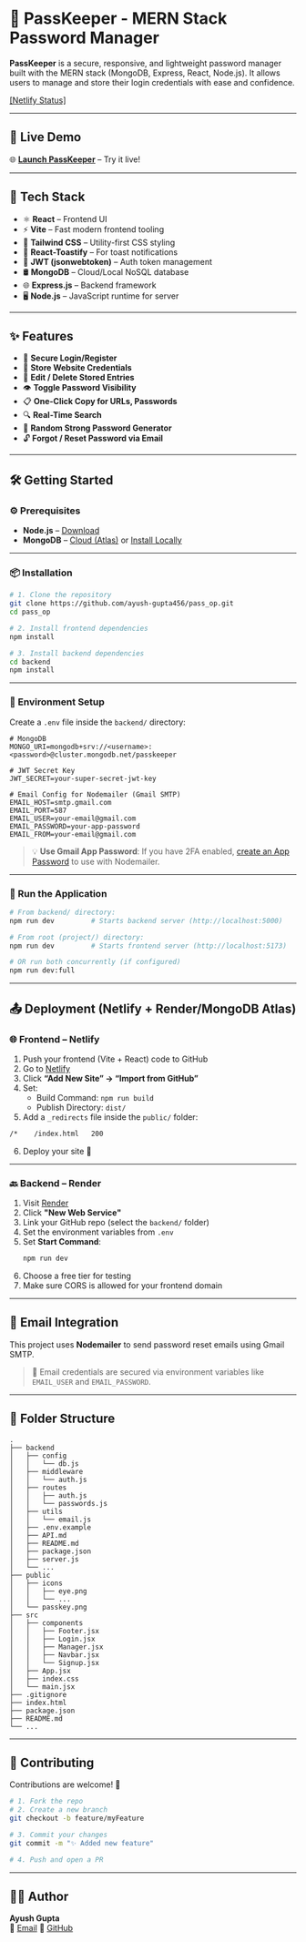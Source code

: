 
# 🔐 PassKeeper - MERN Stack Password Manager

**PassKeeper** is a secure, responsive, and lightweight password manager built with the MERN stack (MongoDB, Express, React, Node.js). It allows users to manage and store their login credentials with ease and confidence.

[[Netlify Status]](https://passmongoop.netlify.app)

---

## 🚀 Live Demo

🌐 **[Launch PassKeeper](https://passmongoop.netlify.app)** – Try it live!

---

## 🧰 Tech Stack

- ⚛️ **React** – Frontend UI  
- ⚡ **Vite** – Fast modern frontend tooling  
- 🎨 **Tailwind CSS** – Utility-first CSS styling  
- 🔔 **React-Toastify** – For toast notifications  
- 🔐 **JWT (jsonwebtoken)** – Auth token management  
- 🛢️ **MongoDB** – Cloud/Local NoSQL database  
- 🌐 **Express.js** – Backend framework  
- 🖥️ **Node.js** – JavaScript runtime for server  

---

## ✨ Features

- 🔐 **Secure Login/Register**
- 💾 **Store Website Credentials**
- 🔁 **Edit / Delete Stored Entries**
- 👁️ **Toggle Password Visibility**
- 📋 **One-Click Copy for URLs, Passwords**
- 🔍 **Real-Time Search**
- 🔑 **Random Strong Password Generator**
- 🔓 **Forgot / Reset Password via Email**

---

## 🛠️ Getting Started

### ⚙️ Prerequisites

- **Node.js** – [Download](https://nodejs.org/)
- **MongoDB** – [Cloud (Atlas)](https://www.mongodb.com/cloud/atlas) or [Install Locally](https://www.mongodb.com/try/download/community)

---

### 📦 Installation

```bash
# 1. Clone the repository
git clone https://github.com/ayush-gupta456/pass_op.git
cd pass_op

# 2. Install frontend dependencies
npm install

# 3. Install backend dependencies
cd backend
npm install
```

---

### 🔐 Environment Setup

Create a `.env` file inside the `backend/` directory:

```env
# MongoDB
MONGO_URI=mongodb+srv://<username>:<password>@cluster.mongodb.net/passkeeper

# JWT Secret Key
JWT_SECRET=your-super-secret-jwt-key

# Email Config for Nodemailer (Gmail SMTP)
EMAIL_HOST=smtp.gmail.com
EMAIL_PORT=587
EMAIL_USER=your-email@gmail.com
EMAIL_PASSWORD=your-app-password
EMAIL_FROM=your-email@gmail.com
```

> 💡 **Use Gmail App Password**: If you have 2FA enabled, [create an App Password](https://support.google.com/accounts/answer/185833) to use with Nodemailer.

---

### 🚦 Run the Application

```bash
# From backend/ directory:
npm run dev         # Starts backend server (http://localhost:5000)

# From root (project/) directory:
npm run dev         # Starts frontend server (http://localhost:5173)

# OR run both concurrently (if configured)
npm run dev:full
```

---

## 📤 Deployment (Netlify + Render/MongoDB Atlas)

### 🌐 Frontend – Netlify

1. Push your frontend (Vite + React) code to GitHub  
2. Go to [Netlify](https://app.netlify.com/)  
3. Click **“Add New Site” → “Import from GitHub”**  
4. Set:
   - Build Command: `npm run build`  
   - Publish Directory: `dist/`  
5. Add a `_redirects` file inside the `public/` folder:

```txt
/*    /index.html   200
```

6. Deploy your site 🎉

---

### 🔙 Backend – Render

1. Visit [Render](https://render.com/)  
2. Click **"New Web Service"**  
3. Link your GitHub repo (select the `backend/` folder)  
4. Set the environment variables from `.env`  
5. Set **Start Command**:
   ```bash
   npm run dev
   ```
6. Choose a free tier for testing  
7. Make sure CORS is allowed for your frontend domain

---

## 📧 Email Integration

This project uses **Nodemailer** to send password reset emails using Gmail SMTP.

> 💬 Email credentials are secured via environment variables like `EMAIL_USER` and `EMAIL_PASSWORD`.

---

## 📂 Folder Structure

```
.
├── backend
│   ├── config
│   │   └── db.js
│   ├── middleware
│   │   └── auth.js
│   ├── routes
│   │   ├── auth.js
│   │   └── passwords.js
│   ├── utils
│   │   └── email.js
│   ├── .env.example
│   ├── API.md
│   ├── README.md
│   ├── package.json
│   ├── server.js
│   └── ...
├── public
│   ├── icons
│   │   ├── eye.png
│   │   └── ...
│   └── passkey.png
├── src
│   ├── components
│   │   ├── Footer.jsx
│   │   ├── Login.jsx
│   │   ├── Manager.jsx
│   │   ├── Navbar.jsx
│   │   └── Signup.jsx
│   ├── App.jsx
│   ├── index.css
│   └── main.jsx
├── .gitignore
├── index.html
├── package.json
├── README.md
└── ...
```

---

## 🤝 Contributing

Contributions are welcome! 🙌

```bash
# 1. Fork the repo
# 2. Create a new branch
git checkout -b feature/myFeature

# 3. Commit your changes
git commit -m "✨ Added new feature"

# 4. Push and open a PR
```

---

## 👨‍💻 Author

**Ayush Gupta**  
📧 [Email](omayush456.ag@gmail.com)
🔗 [GitHub](https://github.com/ayush-gupta456)
